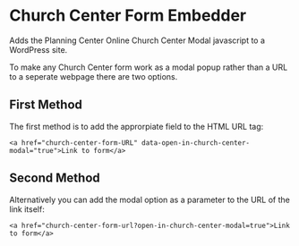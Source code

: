 # Church Center Form Embedder
Adds the Planning Center Online Church Center Modal javascript to a WordPress site.

To make any Church Center form work as a modal popup rather than a URL to a seperate webpage there are two options.

## First Method
The first method is to add the approrpiate field to the HTML URL tag:
````
<a href="church-center-form-URL" data-open-in-church-center-modal="true">Link to form</a>
````
## Second Method
Alternatively you can add the modal option as a parameter to the URL of the link itself:
````
<a href="church-center-form-url?open-in-church-center-modal=true">Link to form</a>
````
